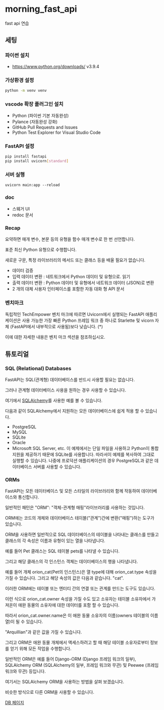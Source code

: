 # morning_fast_api
fast api 연습

## 세팅

### 파이썬 설치
- https://www.python.org/downloads/
v3.9.4

### 가상환경 설정

```bash
python -m venv venv
```

### vscode 확장 플러그인 설치

- Python (파이썬 기본 자동완성)
- Pylance (자동완성 강화)
- GitHub Pull Requests and Issues
- Python Test Explorer for Visual Studio Code

### FastAPI 설정

```bash
pip install fastapi
pip install uvicorn[standard]
```

### 서버 실행
```
uvicorn main:app --reload
```

### doc
- 스웨거 UI
- redoc 문서

### Recap

요약하면 매개 변수, 본문 등의 유형을 함수 매개 변수로 한 번 선언합니다.

표준 최신 Python 유형으로 수행합니다.

새로운 구문, 특정 라이브러리의 메서드 또는 클래스 등을 배울 필요가 없습니다.

- 데이터 검증
- 입력 데이터 변환 : 네트워크에서 Python 데이터 및 유형으로. 읽기
- 출력 데이터 변환 : Python 데이터 및 유형에서 네트워크 데이터 (JSON)로 변환
- 2 개의 대체 사용자 인터페이스를 포함한 자동 대화 형 API 문서

### 벤치마크

독립적인 TechEmpower 벤치 마크에 따르면 Uvicorn에서 실행되는 FastAPI 애플리케이션은 사용 가능한 가장 빠른 Python 프레임 워크 중 하나로 Starlette 및 vicorn 자체 (FastAPI에서 내부적으로 사용됨)보다 낮습니다. (*)

이에 대한 자세한 내용은 벤치 마크 섹션을 참조하십시오.

## 튜토리얼

### SQL (Relational) Databases

FastAPI는 SQL(관계형) 데이터베이스를 반드시 사용할 필요는 없습니다.

그러나 관계형 데이터베이스 사용을 원하는 경우 사용할 수 있습니다.

여기에서 [SQLAlchemy](https://www.sqlalchemy.org/)를 사용한 예를 볼 수 있습니다.

다음과 같이 SQLAlchemy에서 지원하는 모든 데이터베이스에 쉽게 적용 할 수 있습니다.
- PostgreSQL
- MySQL
- SQLite
- Oracle
- Microsoft SQL Server, etc.
이 예제에서는 단일 파일을 사용하고 Python이 통합 지원을 제공하기 때문에 SQLite를 사용합니다. 따라서이 예제를 복사하여 그대로 실행할 수 있습니다.
나중에 프로덕션 애플리케이션의 경우 PostgreSQL과 같은 데이터베이스 서버를 사용할 수 있습니다.

### ORMs

FastAPI는 모든 데이터베이스 및 모든 스타일의 라이브러리와 함께 작동하여 데이터베이스와 통신합니다.

일반적인 패턴은 "ORM": "객체-관계형 매핑"라이브러리를 사용하는 것입니다.

ORM에는 코드의 개체와 데이터베이스 테이블("관계")간에 변환("매핑")하는 도구가 있습니다.

ORM을 사용하면 일반적으로 SQL 데이터베이스의 테이블을 나타내는 클래스를 만들고 클래스의 각 속성은 이름과 유형이 있는 열을 나타냅니다.

예를 들어 Pet 클래스는 SQL 테이블 pets를 나타낼 수 있습니다.

그리고 해당 클래스의 각 인스턴스 객체는 데이터베이스의 행을 나타냅니다.

예를 들어 개체 orion_cat(Pet의 인스턴스)은 열 type에 대해 orion_cat.type 속성을 가질 수 있습니다. 그리고 해당 속성의 값은 다음과 같습니다. "cat".

이러한 ORM에는 테이블 또는 엔터티 간의 연결 또는 관계를 만드는 도구도 있습니다.

이런 식으로 orion_cat.owner 속성을 가질 수도 있고 소유자는 테이블 소유자에서 가져온이 애완 동물의 소유자에 대한 데이터를 포함 할 수 있습니다.

따라서 orion_cat.owner.name은 이 애완 동물 소유자의 이름(owners 테이블의 이름 열)이 될 수 있습니다.

"Arquillian"과 같은 값을 가질 수 있습니다.

그리고 ORM은 애완 동물 개체에서 액세스하려고 할 때 해당 테이블 소유자로부터 정보를 얻기 위해 모든 작업을 수행합니다.

일반적인 ORM은 예를 들어 Django-ORM (Django 프레임 워크의 일부), SQLAlchemy ORM (SQLAlchemy의 일부, 프레임 워크와 무관) 및 Peewee (프레임 워크와 무관) 등입니다.

여기서는 SQLAlchemy ORM을 사용하는 방법을 살펴 보겠습니다.

비슷한 방식으로 다른 ORM을 사용할 수 있습니다.

[DB 페이지](/Docs/DB.md)
